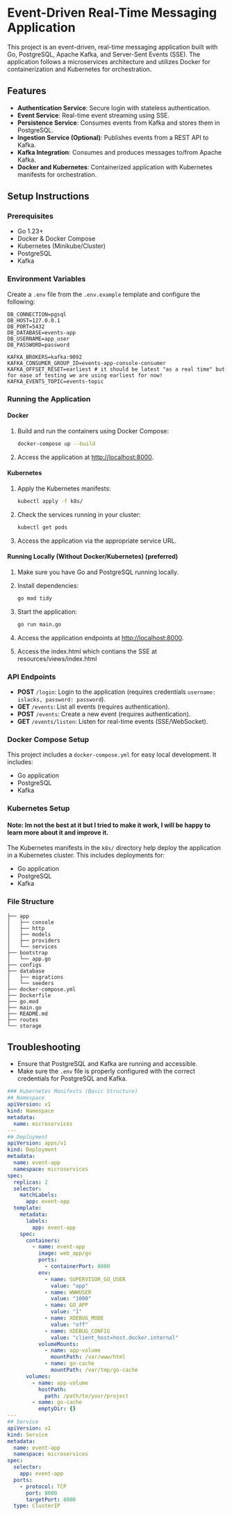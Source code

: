 # Event-Driven Real-Time Messaging Application

This project is an event-driven, real-time messaging application built with Go, PostgreSQL, Apache Kafka, and Server-Sent Events (SSE). The application follows a microservices architecture and utilizes Docker for containerization and Kubernetes for orchestration.

## Features
- **Authentication Service**: Secure login with stateless authentication.
- **Event Service**: Real-time event streaming using SSE.
- **Persistence Service**: Consumes events from Kafka and stores them in PostgreSQL.
- **Ingestion Service (Optional)**: Publishes events from a REST API to Kafka.
- **Kafka Integration**: Consumes and produces messages to/from Apache Kafka.
- **Docker and Kubernetes**: Containerized application with Kubernetes manifests for orchestration.

## Setup Instructions

### Prerequisites
- Go 1.23+
- Docker & Docker Compose
- Kubernetes (Minikube/Cluster)
- PostgreSQL
- Kafka

### Environment Variables
Create a `.env` file from the `.env.example` template and configure the following:
```
DB_CONNECTION=pgsql
DB_HOST=127.0.0.1
DB_PORT=5432
DB_DATABASE=events-app
DB_USERNAME=app_user
DB_PASSWORD=password

KAFKA_BROKERS=kafka:9092
KAFKA_CONSUMER_GROUP_ID=events-app-console-consumer
KAFKA_OFFSET_RESET=earliest # it should be latest "as a real time" but for ease of testing we are using earliest for now!
KAFKA_EVENTS_TOPIC=events-topic
```

### Running the Application

#### Docker
1. Build and run the containers using Docker Compose:
   ```bash
   docker-compose up --build
   ```

2. Access the application at [http://localhost:8000](http://localhost:8000).

#### Kubernetes
1. Apply the Kubernetes manifests:
   ```bash
   kubectl apply -f k8s/
   ```

2. Check the services running in your cluster:
   ```bash
   kubectl get pods
   ```

3. Access the application via the appropriate service URL.

#### Running Locally (Without Docker/Kubernetes) (preferred)
1. Make sure you have Go and PostgreSQL running locally.
2. Install dependencies:
   ```bash
   go mod tidy
   ```

3. Start the application:
   ```bash
   go run main.go
   ```

4. Access the application endpoints at [http://localhost:8000](http://localhost:8000).

5. Access the index.html which contians the SSE at resources/views/index.html

### API Endpoints

- **POST** `/login`: Login to the application (requires credentials `username: islacks, password: password`).
- **GET** `/events`: List all events (requires authentication).
- **POST** `/events`: Create a new event (requires authentication).
- **GET** `/events/listen`: Listen for real-time events (SSE/WebSocket).

### Docker Compose Setup

This project includes a `docker-compose.yml` for easy local development. It includes:
- Go application
- PostgreSQL
- Kafka

### Kubernetes Setup
#### Note: Im not the best at it but I tried to make it work, I will be happy to learn more about it and improve it.

The Kubernetes manifests in the `k8s/` directory help deploy the application in a Kubernetes cluster. This includes deployments for:
- Go application
- PostgreSQL
- Kafka

### File Structure

```
├── app
│   ├── console
│   ├── http
│   ├── models
│   ├── providers
│   └── services
├── bootstrap
│   └── app.go
├── configs
├── database
│   ├── migrations
│   └── seeders
├── docker-compose.yml
├── Dockerfile
├── go.mod
├── main.go
├── README.md
├── routes
└── storage
```

## Troubleshooting

- Ensure that PostgreSQL and Kafka are running and accessible.
- Make sure the `.env` file is properly configured with the correct credentials for PostgreSQL and Kafka.

```yaml
### Kubernetes Manifests (Basic Structure)
## Namespace
apiVersion: v1
kind: Namespace
metadata:
  name: microservices
---
## Deployment
apiVersion: apps/v1
kind: Deployment
metadata:
  name: event-app
  namespace: microservices
spec:
  replicas: 2
  selector:
    matchLabels:
      app: event-app
  template:
    metadata:
      labels:
        app: event-app
    spec:
      containers:
        - name: event-app
          image: web_app/go
          ports:
            - containerPort: 8000
          env:
            - name: SUPERVISOR_GO_USER
              value: "app"
            - name: WWWUSER
              value: "1000"
            - name: GO_APP
              value: "1"
            - name: XDEBUG_MODE
              value: "off"
            - name: XDEBUG_CONFIG
              value: "client_host=host.docker.internal"
          volumeMounts:
            - name: app-volume
              mountPath: /var/www/html
            - name: go-cache
              mountPath: /var/tmp/go-cache
      volumes:
        - name: app-volume
          hostPath:
            path: /path/to/your/project
        - name: go-cache
          emptyDir: {}
---
## Service
apiVersion: v1
kind: Service
metadata:
  name: event-app
  namespace: microservices
spec:
  selector:
    app: event-app
  ports:
    - protocol: TCP
      port: 8000
      targetPort: 8000
  type: ClusterIP
```
